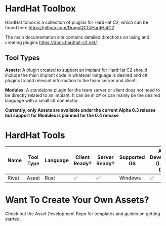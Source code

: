 # HardHat Toolbox
HardHat tolbox is a collection of plugins for HardHat C2, which can be found here https://github.com/DragoQCC/HardHatC2.

The main documentation site contains detailed directions on using and creating plugins https://docs.hardhat-c2.net/.

## Tool Types 
**Assets**: A plugin created to support an implant for HardHat C2 should include the main implant code in whatever language is desired and c# plugins to add relevant information to the team server and client. 

**Modules**: A standalone plugin for the team server or client does not need to be directly related to an implant. It can be in c# or can mainly be the desired language with a small c# connector. 

**Currently, only Assets are available under the current Alpha 0.3 release but support for Modules is planned for the 0.4 release**

# HardHat Tools 

| Name | Tool Type | Language | Client Ready? | Server Ready? | Supported OS | Active Development (Last 90 Days) | 
| --- | ---------- | -------- |  ---------- |  ---------- |  ---------- |  ---------- |
| Rivet | Asset  |  Rust | :white_check_mark:  | :white_check_mark:  |  Windows | :white_check_mark:   |

# Want To Create Your Own Assets? 
Check out the Asset Development Repo for templates and guides on getting started. 
